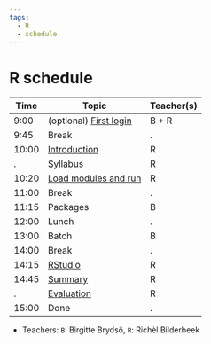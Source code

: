```yaml
---
tags:
  - R
  - schedule
---
```


# R schedule

Time  | Topic                                        | Teacher(s)
------|----------------------------------------------|-----------
9:00  | (optional) [First login](../common/login.md) | B + R
9:45  | Break                                        | .
10:00 | [Introduction](intro/README.md)              | R
.     | [Syllabus](intro/README.md)                  | R
10:20 | [Load modules and run](load_run.md)          | R
11:00 | Break                                        | .
11:15 | Packages                                     | B
12:00 | Lunch                                        | .
13:00 | Batch                                        | B
14:00 | Break                                        | .
14:15 | [RStudio](rstudio.md)                        | R
14:45 | [Summary](summary.md)                        | R
.     | [Evaluation](evaluation.md)                  | R
15:00 | Done                                         | .

- Teachers: `B`: Birgitte Brydsö, `R`: Richèl Bilderbeek
